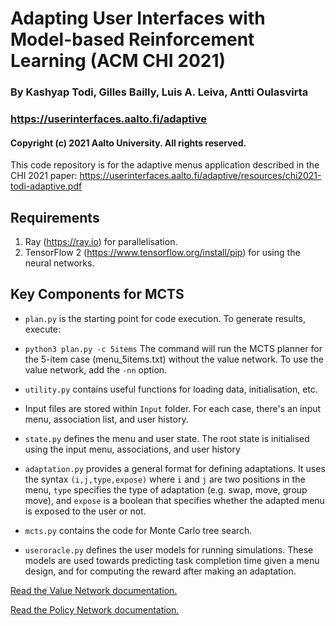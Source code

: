 # Adapting User Interfaces with Model-based Reinforcement Learning (ACM CHI 2021)
### By Kashyap Todi, Gilles Bailly, Luis A. Leiva, Antti Oulasvirta
### https://userinterfaces.aalto.fi/adaptive
#### Copyright (c) 2021 Aalto University. All rights reserved.

This code repository is for the adaptive menus application described in the CHI 2021 paper: https://userinterfaces.aalto.fi/adaptive/resources/chi2021-todi-adaptive.pdf

## Requirements
1. Ray (https://ray.io) for parallelisation.
2. TensorFlow 2 (https://www.tensorflow.org/install/pip) for using the neural networks.

## Key Components for MCTS

* `plan.py` is the starting point for code execution. To generate results, execute:

* ```python3 plan.py -c 5items```
The command will run the MCTS planner for the 5-item case (menu_5items.txt) without the value network. To use the value network, add the `-nn` option.

* `utility.py` contains useful functions for loading data, initialisation, etc.

* Input files are stored within `Input` folder. For each case, there's an input menu, association list, and user history.

* `state.py` defines the menu and user state. The root state is initialised using the input menu, associations, and user history

* `adaptation.py` provides a general format for defining adaptations. It uses the syntax `(i,j,type,expose)` where `i` and `j` are two positions in the menu, `type` specifies the type of adaptation (e.g. swap, move, group move), and `expose` is a boolean that specifies whether the adapted menu is exposed to the user or not.

* `mcts.py` contains the code for Monte Carlo tree search.

* `useroracle.py` defines the user models for running simulations. These models are used towards predicting task completion time given a menu design, and for computing the reward after making an adaptation.

[Read the Value Network documentation.](./value_network/README.md)

[Read the Policy Network documentation.](./policy_network/README.md)
